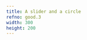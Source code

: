 ```yaml
---
title: A slider and a circle
refno: good.3
width: 300
height: 200
---
```


<script>
var theta = 0;
function setup() {
  canvas = createCanvas(300, 200);  
}

function draw() {
  background(200);
  radius = 20
  ellipse(width/2,height/2+30*sin(theta),radius)
  theta+=.1;
}
</script>
